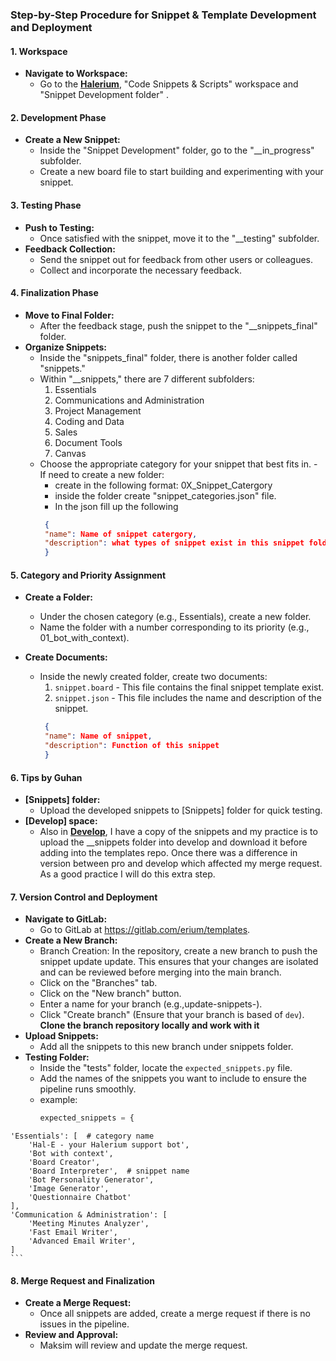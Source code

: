 ### Step-by-Step Procedure for Snippet & Template Development and Deployment

#### 1. **Workspace**
   - **Navigate to Workspace:**
     - Go to the **[Halerium](https://pro.halerium.ai/erium/64f567067afcd200121177aa/contents/Snippets%20Development)**, "Code Snippets & Scripts" workspace and "Snippet Development folder" .

#### 2. **Development Phase**
   - **Create a New Snippet:**
     - Inside the "Snippet Development" folder, go to the "__in_progress" subfolder.
     - Create a new board file to start building and experimenting with your snippet.

#### 3. **Testing Phase**
   - **Push to Testing:**
     - Once satisfied with the snippet, move it to the "__testing" subfolder.
   - **Feedback Collection:**
     - Send the snippet out for feedback from other users or colleagues.
     - Collect and incorporate the necessary feedback.

#### 4. **Finalization Phase**
   - **Move to Final Folder:**
     - After the feedback stage, push the snippet to the "__snippets_final" folder.
   - **Organize Snippets:**
     - Inside the "snippets_final" folder, there is another folder called "snippets."
     - Within "__snippets," there are 7 different subfolders:
       1. Essentials
       2. Communications and Administration
       3. Project Management
       4. Coding and Data
       5. Sales
       6. Document Tools
       7. Canvas
     - Choose the appropriate category for your snippet that best fits in.
    - If need to create a new folder:
        - create in the following format: 0X_Snippet_Catergory
        - inside the folder create "snippet_categories.json" file.
        - In the json fill up the following
       ```json
        {
        "name": Name of snippet catergory,
        "description": what types of snippet exist in this snippet folder
        }
        ```

#### 5. **Category and Priority Assignment**
   - **Create a Folder:**
     - Under the chosen category (e.g., Essentials), create a new folder.
     - Name the folder with a number corresponding to its priority (e.g., 01_bot_with_context).

   - **Create Documents:**
     - Inside the newly created folder, create two documents:
       1. `snippet.board` - This file contains the final snippet template exist.
       2. `snippet.json` - This file includes the name and description of the snippet.
       ```json
        {
        "name": Name of snippet,
        "description": Function of this snippet
        }
        ```
#### 6. **Tips by Guhan**
   - **[Snippets] folder:**
     - Upload the developed snippets to [Snippets] folder for quick testing.
- **[Develop] space:**
    - Also in [**Develop**](https://develop.halerium.ai/erium/6548ff5ee150aa001251645b), I have a copy of the snippets and my practice is to upload the __snippets folder into develop and download it before adding into the templates repo. Once there was a difference in version between pro and develop which affected my merge request. As a good practice I will do this extra step. 

#### 7. **Version Control and Deployment**
   - **Navigate to GitLab:**
     - Go to GitLab at https://gitlab.com/erium/templates.
   - **Create a New Branch:**
     - Branch Creation: In the repository, create a new branch to push the snippet update update. This ensures that your changes are isolated and can be reviewed before merging into the main branch. 
     - Click on the "Branches" tab.
     - Click on the "New branch" button.
     - Enter a name for your branch (e.g.,update-snippets-<sprint-cycle>).
     - Click "Create branch" (Ensure that your branch is based of `dev`).
  **Clone the branch repository locally and work with it**
   - **Upload Snippets:**
     - Add all the snippets to this new branch under snippets folder.
   - **Testing Folder:**
     - Inside the "tests" folder, locate the `expected_snippets.py` file.
     - Add the names of the snippets you want to include to ensure the pipeline runs smoothly.
     - example:
        ```python
        expected_snippets = {
    'Essentials': [  # category name
        'Hal-E - your Halerium support bot',
        'Bot with context',
        'Board Creator',
        'Board Interpreter',  # snippet name
        'Bot Personality Generator',
        'Image Generator',
        'Questionnaire Chatbot'
    ],
    'Communication & Administration': [
        'Meeting Minutes Analyzer',
        'Fast Email Writer',
        'Advanced Email Writer',
    ]
    ```

#### 8. **Merge Request and Finalization**
   - **Create a Merge Request:**
     - Once all snippets are added, create a merge request if there is no issues in the pipeline.
   - **Review and Approval:**
     - Maksim will review and update the merge request.
